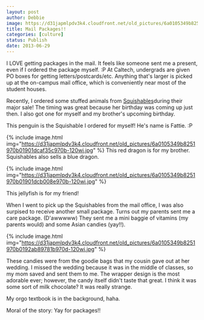 ```yaml
---
layout: post
author: Debbie
image: https://d31japmlpdv3k4.cloudfront.net/old_pictures/6a0105349b8251970b01901dcaf1ce970b-120wi.jpg
title: Mail Packages!! 
categories: [culture]
status: Publish
date: 2013-06-29
---
```


I LOVE getting packages in the mail. It feels like someone sent me a present, even if I ordered the package myself. :P At Caltech, undergrads are given PO boxes for getting letters/postcards/etc. Anything that's larger is picked up at the on-campus mail office, which is conveniently near most of the student houses.

Recently, I ordered some stuffed animals from <a href="https://www.squishable.com/" target="_blank" title="Squishables">Squishables</a>during their major sale! The timing was great because her birthday was coming up just then. I also got one for myself and my brother's upcoming birthday.

This penguin is the Squishable I ordered for myself! He's name is Fattie. :P


{% include image.html img="https://d31japmlpdv3k4.cloudfront.net/old_pictures/6a0105349b8251970b01901dcaf35c970b-120wi.jpg" %}
This red dragon is for my brother. Squishables also sells a blue dragon.


{% include image.html img="https://d31japmlpdv3k4.cloudfront.net/old_pictures/6a0105349b8251970b01901dcb008e970b-120wi.jpg" %}

This jellyfish is for my friend!

When I went to pick up the Squishables from the mail office, I was also surpised to receive another small package. Turns out my parents sent me a care package. (D'awwwww) They sent me a mini baggie of vitamins (my parents would) and some Asian candies (yay!!).


{% include image.html img="https://d31japmlpdv3k4.cloudfront.net/old_pictures/6a0105349b8251970b0192ab89781b970d-120wi.jpg" %}

These candies were from the goodie bags that my cousin gave out at her wedding. I missed the wedding because it was in the middle of classes, so my mom saved and sent them to me. The wrapper design is the most adorable ever; however, the candy itself didn't taste that great. I think it was some sort of milk chocolate? It was really strange.

My orgo textbook is in the background, haha.

Moral of the story: Yay for packages!!
